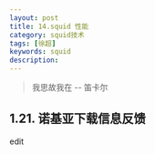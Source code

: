 ```yaml
---
layout: post
title: 14.squid 性能
category: squid技术
tags: [徐超]
keywords: squid
description:
---
```


> 我思故我在 -- 笛卡尔

## 1.21. 诺基亚下载信息反馈


edit 
